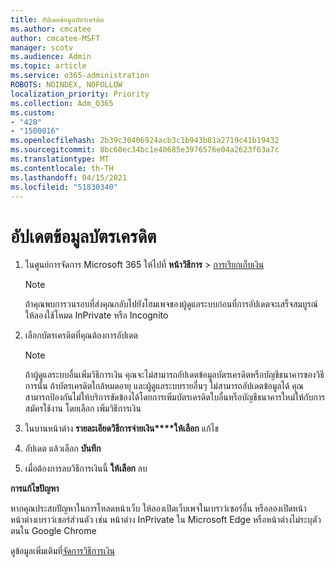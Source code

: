 ```yaml
---
title: อัปเดตข้อมูลบัตรเครดิต
ms.author: cmcatee
author: cmcatee-MSFT
manager: scotv
ms.audience: Admin
ms.topic: article
ms.service: o365-administration
ROBOTS: NOINDEX, NOFOLLOW
localization_priority: Priority
ms.collection: Adm_O365
ms.custom:
- "428"
- "1500016"
ms.openlocfilehash: 2b39c30406924acb3c1b943b81a2719c41b19432
ms.sourcegitcommit: 8bc60ec34bc1e40685e3976576e04a2623f63a7c
ms.translationtype: MT
ms.contentlocale: th-TH
ms.lasthandoff: 04/15/2021
ms.locfileid: "51830340"
---
```

# <a name="update-credit-card-information"></a>อัปเดตข้อมูลบัตรเครดิต

1. ในศูนย์การจัดการ Microsoft 365 ให้ไปที่ **หน้าวิธีการ** \> [การเรียกเก็บเงิน](https://go.microsoft.com/fwlink/p/?linkid=2018806)

    > [!NOTE]
    > ถ้าคุณพบการวนรอบที่ส่งคุณกลับไปยังโฮมเพจของผู้ดูแลระบบก่อนที่การอัปเดตจะเสร็จสมบูรณ์ ให้ลองใช้โหมด InPrivate หรือ Incognito
  
2. เลือกบัตรเครดิตที่คุณต้องการอัปเดต

    > [!NOTE]
    > ถ้าผู้ดูแลระบบอื่นเพิ่มวิธีการเงิน คุณจะไม่สามารถอัปเดตข้อมูลบัตรเครดิตหรือบัญชีธนาคารของวิธีการนั้น ถ้าบัตรเครดิตใกล้หมดอายุ และผู้ดูแลระบบรายอื่นๆ ไม่สามารถอัปเดตข้อมูลได้ คุณสามารถป้องกันไม่ให้บริการขัดข้องได้โดยการเพิ่มบัตรเครดิตใบอื่นหรือบัญชีธนาคารใหม่ให้กับการสมัครใช้งาน โดยเลือก เพิ่มวิธีการเงิน
  
3. ในบานหน้าต่าง **รายละเอียดวิธีการจ่ายเงิน****ให้เลือก** แก้ไข

4. อัปเดต แล้วเลือก **บันทึก**

5. เมื่อต้องการลบวิธีการเงินนี้ **ให้เลือก** ลบ

**การแก้ไขปัญหา**

หากคุณประสบปัญหาในการโหลดหน้าเว็บ ให้ลองเปิดเว็บเพจในเบราว์เซอร์อื่น หรือลองเปิดหน้าหน้าต่างเบราว์เซอร์ส่วนตัว เช่น หน้าต่าง InPrivate ใน Microsoft Edge หรือหน้าต่างไม่ระบุตัวตนใน Google Chrome 

ดูข้อมูลเพิ่มเติมที่[จัดการวิธีการเงิน](https://docs.microsoft.com/microsoft-365/commerce/billing-and-payments/manage-payment-methods)